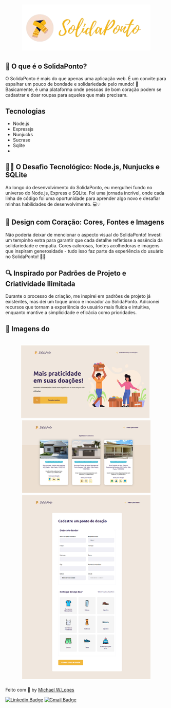 <h1 align="center">
  <img alt="" title="" src="./public/assets/img-project/logo.png" width="400px" />
</h1>

## 🌟 O que é o SolidaPonto?

O SolidaPonto é mais do que apenas uma aplicação web. É um convite para espalhar um pouco de bondade e solidariedade pelo mundo! 💖 Basicamente, é uma plataforma onde pessoas de bom coração podem se cadastrar e doar roupas para aqueles que mais precisam.

## Tecnologias

- Node.js
- Expressjs
- Nunjucks
- Sucrase
- Sqlite
-

## 👩‍💻 O Desafio Tecnológico: Node.js, Nunjucks e SQLite

Ao longo do desenvolvimento do SolidaPonto, eu mergulhei fundo no universo do Node.js, Express e SQLite. Foi uma jornada incrível, onde cada linha de código foi uma oportunidade para aprender algo novo e desafiar minhas habilidades de desenvolvimento. 💻💡

## 🎨 Design com Coração: Cores, Fontes e Imagens

Não poderia deixar de mencionar o aspecto visual do SolidaPonto! Investi um tempinho extra para garantir que cada detalhe refletisse a essência da solidariedade e empatia. Cores calorosas, fontes acolhedoras e imagens que inspiram generosidade - tudo isso faz parte da experiência do usuário no SolidaPonto! 🎨✨

## 🔍 Inspirado por Padrões de Projeto e Criatividade Ilimitada

Durante o processo de criação, me inspirei em padrões de projeto já existentes, mas dei um toque único e inovador ao SolidaPonto. Adicionei recursos que tornam a experiência do usuário mais fluida e intuitiva, enquanto mantive a simplicidade e eficácia como prioridades.

## 📸 Imagens do

<h1 align="center">
  <img alt="" title="" src="./public/assets/img-project/img01.png" width="400px" />
  <img alt="" title="" src="./public/assets/img-project/img02.png" width="400px" />
  <img alt="" title="" src="./public/assets/img-project/img03.png" width="400px" />
  <img alt="" title="" src="./public/assets/img-project/img04.png" width="400px" />
</h1>

Feito com :purple_heart: by [Michael W.Lopes](https://github.com/michael23-lopes)

[![Linkedin Badge](https://img.shields.io/badge/-Michael%20Lopes-blue?style=flat-square&logo=Linkedin&logoColor=white&link=https://www.linkedin.com/in/michael-wellington-lopes/)](https://www.linkedin.com/in/michael-wellington-lopes/)
[![Gmail Badge](https://img.shields.io/badge/-michael23.wellington@gmail.com-c14438?style=flat-square&logo=Gmail&logoColor=white&link=mailto:michael23.wellington@gmail.com)](mailto:michael23.wellington@gmail.com)
